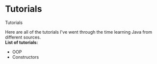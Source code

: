 # Tutorials
Tutorials</br>

Here are all of the tutorials I've went through the time learning Java from different sources.</br>
<b>List of tutorials:</b></br>
* OOP
* Constructors